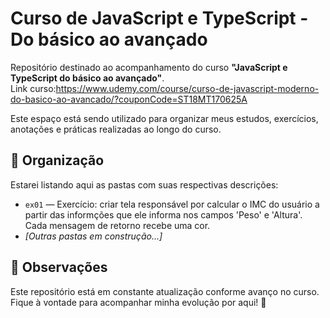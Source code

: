 # Curso de JavaScript e TypeScript - Do básico ao avançado

Repositório destinado ao acompanhamento do curso **"JavaScript e TypeScript do básico ao avançado"**.  
Link curso:https://www.udemy.com/course/curso-de-javascript-moderno-do-basico-ao-avancado/?couponCode=ST18MT170625A

Este espaço está sendo utilizado para organizar meus estudos, exercícios, anotações e práticas realizadas ao longo do curso.

## 📁 Organização
Estarei listando aqui as pastas com suas respectivas descrições:

- `ex01` — Exercício: criar tela responsável por calcular o IMC do usuário a partir das informções que ele informa nos campos 'Peso' e 'Altura'. Cada mensagem de retorno recebe uma cor.
- _[Outras pastas em construção...]_
  

## 📌 Observações
Este repositório está em constante atualização conforme avanço no curso.  
Fique à vontade para acompanhar minha evolução por aqui! 🚀
